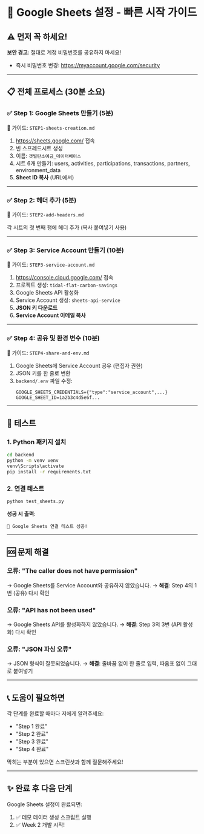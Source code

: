 # 🚀 Google Sheets 설정 - 빠른 시작 가이드

## ⚠️ 먼저 꼭 하세요!

**보안 경고**: 절대로 계정 비밀번호를 공유하지 마세요!
- 즉시 비밀번호 변경: https://myaccount.google.com/security

---

## 📋 전체 프로세스 (30분 소요)

### ✅ Step 1: Google Sheets 만들기 (5분)
📖 가이드: `STEP1-sheets-creation.md`

1. https://sheets.google.com/ 접속
2. 빈 스프레드시트 생성
3. 이름: `갯벌탄소예금_데이터베이스`
4. 시트 6개 만들기: users, activities, participations, transactions, partners, environment_data
5. **Sheet ID 복사** (URL에서)

---

### ✅ Step 2: 헤더 추가 (5분)
📖 가이드: `STEP2-add-headers.md`

각 시트의 첫 번째 행에 헤더 추가 (복사 붙여넣기 사용)

---

### ✅ Step 3: Service Account 만들기 (10분)
📖 가이드: `STEP3-service-account.md`

1. https://console.cloud.google.com/ 접속
2. 프로젝트 생성: `tidal-flat-carbon-savings`
3. Google Sheets API 활성화
4. Service Account 생성: `sheets-api-service`
5. **JSON 키 다운로드**
6. **Service Account 이메일 복사**

---

### ✅ Step 4: 공유 및 환경 변수 (10분)
📖 가이드: `STEP4-share-and-env.md`

1. Google Sheets에 Service Account 공유 (편집자 권한)
2. JSON 키를 한 줄로 변환
3. `backend/.env` 파일 수정:
   ```
   GOOGLE_SHEETS_CREDENTIALS={"type":"service_account",...}
   GOOGLE_SHEET_ID=1a2b3c4d5e6f...
   ```

---

## 🧪 테스트

### 1. Python 패키지 설치

```bash
cd backend
python -m venv venv
venv\Scripts\activate
pip install -r requirements.txt
```

### 2. 연결 테스트

```bash
python test_sheets.py
```

**성공 시 출력**:
```
🎉 Google Sheets 연결 테스트 성공!
```

---

## 🆘 문제 해결

### 오류: "The caller does not have permission"
→ Google Sheets를 Service Account와 공유하지 않았습니다.
→ **해결**: Step 4의 1번 (공유) 다시 확인

### 오류: "API has not been used"
→ Google Sheets API를 활성화하지 않았습니다.
→ **해결**: Step 3의 3번 (API 활성화) 다시 확인

### 오류: "JSON 파싱 오류"
→ JSON 형식이 잘못되었습니다.
→ **해결**: 줄바꿈 없이 한 줄로 입력, 따옴표 없이 그대로 붙여넣기

---

## 📞 도움이 필요하면

각 단계를 완료할 때마다 저에게 알려주세요:
- "Step 1 완료"
- "Step 2 완료"
- "Step 3 완료"
- "Step 4 완료"

막히는 부분이 있으면 스크린샷과 함께 질문해주세요!

---

## ✨ 완료 후 다음 단계

Google Sheets 설정이 완료되면:
1. ✅ 데모 데이터 생성 스크립트 실행
2. ✅ Week 2 개발 시작!
